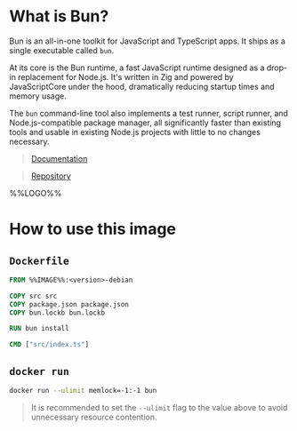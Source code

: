 # What is Bun?

Bun is an all-in-one toolkit for JavaScript and TypeScript apps. It ships as a single executable called `bun`​.

At its core is the Bun runtime, a fast JavaScript runtime designed as a drop-in replacement for Node.js. It's written in Zig and powered by JavaScriptCore under the hood, dramatically reducing startup times and memory usage.

​​The `bun`​ command-line tool also implements a test runner, script runner, and Node.js-compatible package manager, all significantly faster than existing tools and usable in existing Node.js projects with little to no changes necessary.

> [Documentation](https://bun.sh/docs)

> [Repository](https://github.com/oven-sh/bun)

%%LOGO%%

# How to use this image

## `Dockerfile`

```dockerfile
FROM %%IMAGE%%:<version>-debian

COPY src src
COPY package.json package.json
COPY bun.lockb bun.lockb

RUN bun install

CMD ["src/index.ts"]
```

## `docker run`

```sh
docker run --ulimit memlock=-1:-1 bun
```

> It is recommended to set the `--ulimit` flag to the value above to avoid unnecessary resource contention.
